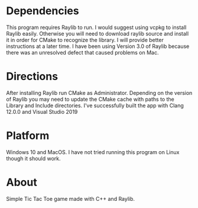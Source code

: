 # Dependencies

This program requires Raylib to run. I would suggest using vcpkg to install Raylib easily. Otherwise you will need to download raylib source and install it in order for CMake to recognize the library. I will provide better instructions at a later time. I have been using Version 3.0 of Raylib because there was an unresolved defect that caused problems on Mac.

# Directions

After installing Raylib run CMake as Administrator. Depending on the version of Raylib you may need to update the CMake cache with paths to the Library and Include directories. I've successfully built the app with Clang 12.0.0 and Visual Studio 2019

# Platform

Windows 10 and MacOS. I have not tried running this program on Linux though it should work.

# About

Simple Tic Tac Toe game made with C++ and Raylib.